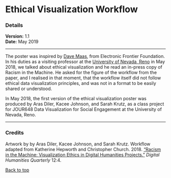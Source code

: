 # Ethical Visualization Workflow

### Details
**Version:** 1.1  
**Date:** May 2019

-----------------------------

The poster was inspired by [Dave Maas](https://www.eff.org/about/staff/dave-maass), from Electronic Frontier Foundation. In his duties as a visiting professor at the [University of Nevada, Reno](https://www.unr.edu/) in May 2018, we talked about ethical visualization and he read an in-press copy of Racism in the Machine. He asked for the figure of the workflow from the paper, and I realised in that moment, that the workflow itself did not follow ethical data visualization principles, and was not in a format to be easily shared or understood. 

In May 2018, the first version of the ethical visualization poster was produced by Aras Diler, Kacee Johnson, and Sarah Krutz, as a class project for JOUR648 Data Visualization for Social Engagement at the University of Nevada, Reno. 

-----------------------------
### Credits

Artwork by by Aras Diler, Kacee Johnson, and Sarah Krutz. Workflow adapted from Katherine Hepworth and Christopher Church. 2018. [“Racism in the Machine: Visualization Ethics in Digital Humanities Projects.”](http://www.digitalhumanities.org/dhq/vol/12/4/000408/000408.html) *Digital Humanities Quarterly* 12:4.     

[Back to top](#ethical-visualization-workflow)